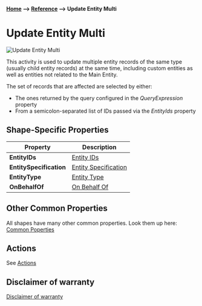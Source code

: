 **[Home](/) --> [Reference](/ref) --> Update Entity Multi**

# Update Entity Multi

![Update Entity Multi](media/UpdateEntityMulti.png)

This activity is used to update multiple entity records of the same type (usually child entity records) at the same time,
including custom entities as well as entities not related to the Main Entity.

The set of records that are affected are selected by either:

-   The ones returned by the query configured in the *QueryExpression* property
-   From a semicolon-separated list of IDs passed via the *EntityIds* property


## Shape-Specific Properties

| Property | Description |
| -------- | ----------- |
| **EntityIDs** | [Entity IDs](common/EntityIds.md)  |
| **EntitySpecification** | [Entity Specification](common/EntitySpecification.md)  |
| **EntityType**   |[Entity Type](common/EntityType.md)    |
| **OnBehalfOf**   |[On Behalf Of](common/OnBehalfOf.md)    |

## Other Common Properties
All shapes have many other common properties. Look them up here: [Common Poperties](common/README.md)

## Actions
See [Actions](common/Actions.md)

## Disclaimer of warranty

[Disclaimer of warranty](../guides/common/DisclaimerOfWarranty.md)
